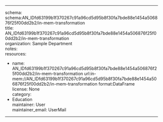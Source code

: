 


---  
schema: schema:AN_IDfd63199b1f370267c91a96cd5d95b8f30fa7bde88e1454a506876f25f00dd2b2/in-mem-transformation  
title: AN_IDfd63199b1f370267c91a96cd5d95b8f30fa7bde88e1454a506876f25f00dd2b2/in-mem-transformation  
organization: Sample Department  
notes:   
resources:  
- name: AN_IDfd63199b1f370267c91a96cd5d95b8f30fa7bde88e1454a506876f25f00dd2b2/in-mem-transformation 
 url:in-mem://AN_IDfd63199b1f370267c91a96cd5d95b8f30fa7bde88e1454a506876f25f00dd2b2/in-mem-transformation 
 format:DataFrame  
license: None  
category:
 - Education  
maintainer: User  
maintainer_email: UserMail  
---